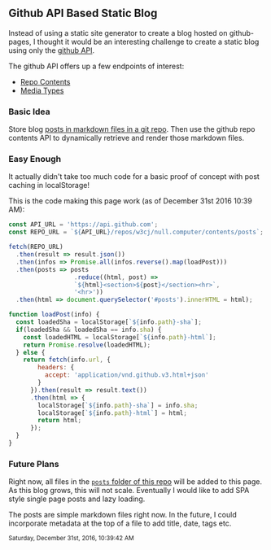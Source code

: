 ## Github API Based Static Blog
Instead of using a static site generator to create a blog hosted on github-pages, I thought it would be an interesting challenge to create a static blog using only the [github API](https://developer.github.com/v3/).

The github API offers up a few endpoints of interest:
* [Repo Contents](https://developer.github.com/v3/repos/contents/)
* [Media Types](https://developer.github.com/v3/media/)

### Basic Idea
Store blog [posts in markdown files in a git repo](https://github.com/w3cj/null.computer/tree/master/posts). Then use the github repo contents API to dynamically retrieve and render those markdown files.

### Easy Enough
It actually didn't take too much code for a basic proof of concept with post caching in localStorage!

This is the code making this page work (as of December 31st 2016 10:39 AM):

```js
const API_URL = 'https://api.github.com';
const REPO_URL = `${API_URL}/repos/w3cj/null.computer/contents/posts`;

fetch(REPO_URL)
  .then(result => result.json())
  .then(infos => Promise.all(infos.reverse().map(loadPost)))
  .then(posts => posts
                  .reduce((html, post) =>
                  `${html}<section>${post}</section><hr>`,
                  '<hr>'))
  .then(html => document.querySelector('#posts').innerHTML = html);

function loadPost(info) {
  const loadedSha = localStorage[`${info.path}-sha`];
  if(loadedSha && loadedSha == info.sha) {
    const loadedHTML = localStorage[`${info.path}-html`];
    return Promise.resolve(loadedHTML);
  } else {
    return fetch(info.url, {
        headers: {
          accept: 'application/vnd.github.v3.html+json'
        }
      }).then(result => result.text())
      .then(html => {
        localStorage[`${info.path}-sha`] = info.sha;
        localStorage[`${info.path}-html`] = html;
        return html;
      });
  }
}
```

### Future Plans
Right now, all files in the [`posts` folder of this repo](https://github.com/w3cj/null.computer/tree/master/posts) will be added to this page. As this blog grows, this will not scale. Eventually I would like to add SPA style single page posts and lazy loading.

The posts are simple markdown files right now. In the future, I could incorporate metadata at the top of a file to add title, date, tags etc.

<small>Saturday, December 31st, 2016, 10:39:42 AM</small>
